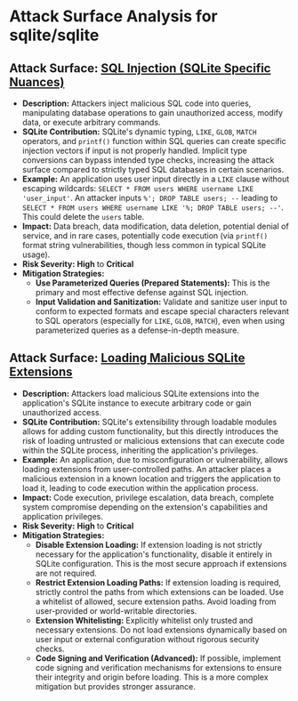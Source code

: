 # Attack Surface Analysis for sqlite/sqlite

## Attack Surface: [SQL Injection (SQLite Specific Nuances)](./attack_surfaces/sql_injection__sqlite_specific_nuances_.md)

*   **Description:**  Attackers inject malicious SQL code into queries, manipulating database operations to gain unauthorized access, modify data, or execute arbitrary commands.
*   **SQLite Contribution:** SQLite's dynamic typing, `LIKE`, `GLOB`, `MATCH` operators, and `printf()` function within SQL queries can create specific injection vectors if input is not properly handled. Implicit type conversions can bypass intended type checks, increasing the attack surface compared to strictly typed SQL databases in certain scenarios.
*   **Example:** An application uses user input directly in a `LIKE` clause without escaping wildcards: `SELECT * FROM users WHERE username LIKE 'user_input'`. An attacker inputs `%'; DROP TABLE users; --` leading to `SELECT * FROM users WHERE username LIKE '%; DROP TABLE users; --'`. This could delete the `users` table.
*   **Impact:** Data breach, data modification, data deletion, potential denial of service, and in rare cases, potentially code execution (via `printf()` format string vulnerabilities, though less common in typical SQLite usage).
*   **Risk Severity:** **High** to **Critical**
*   **Mitigation Strategies:**
    *   **Use Parameterized Queries (Prepared Statements):**  This is the primary and most effective defense against SQL injection.
    *   **Input Validation and Sanitization:** Validate and sanitize user input to conform to expected formats and escape special characters relevant to SQL operators (especially for `LIKE`, `GLOB`, `MATCH`), even when using parameterized queries as a defense-in-depth measure.

## Attack Surface: [Loading Malicious SQLite Extensions](./attack_surfaces/loading_malicious_sqlite_extensions.md)

*   **Description:** Attackers load malicious SQLite extensions into the application's SQLite instance to execute arbitrary code or gain unauthorized access.
*   **SQLite Contribution:** SQLite's extensibility through loadable modules allows for adding custom functionality, but this directly introduces the risk of loading untrusted or malicious extensions that can execute code within the SQLite process, inheriting the application's privileges.
*   **Example:** An application, due to misconfiguration or vulnerability, allows loading extensions from user-controlled paths. An attacker places a malicious extension in a known location and triggers the application to load it, leading to code execution within the application process.
*   **Impact:** Code execution, privilege escalation, data breach, complete system compromise depending on the extension's capabilities and application privileges.
*   **Risk Severity:** **High** to **Critical**
*   **Mitigation Strategies:**
    *   **Disable Extension Loading:** If extension loading is not strictly necessary for the application's functionality, disable it entirely in SQLite configuration. This is the most secure approach if extensions are not required.
    *   **Restrict Extension Loading Paths:** If extension loading is required, strictly control the paths from which extensions can be loaded. Use a whitelist of allowed, secure extension paths. Avoid loading from user-provided or world-writable directories.
    *   **Extension Whitelisting:**  Explicitly whitelist only trusted and necessary extensions. Do not load extensions dynamically based on user input or external configuration without rigorous security checks.
    *   **Code Signing and Verification (Advanced):** If possible, implement code signing and verification mechanisms for extensions to ensure their integrity and origin before loading. This is a more complex mitigation but provides stronger assurance.

